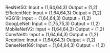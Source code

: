 ResNet50: Input = (1,64,64,3) Output = (1,2)<br/>
EfficientNet: Input = (1,64,64,3) Output = (1,2)<br/>
VGG19: Input = (1,64,64,3) Output = (1,2)<br/>
GoogLeNet: Input = (1,75,75,3) Output = (1,2)<br/>
MobileNetV2: Input = (1,64,64,3) Output = (1,2)<br/>
ConvNeXt: Input = (1,64,64,3) Output = (1,2)<br/>
Xception: Input = (1,64,64,3) Output = (1,2)<br/>
DenseNet169: Input = (1,64,64,3) Output = (1,2)
